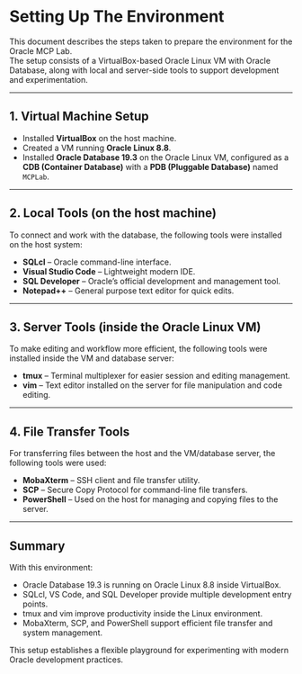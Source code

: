 
# Setting Up The Environment

This document describes the steps taken to prepare the environment for the Oracle MCP Lab.  
The setup consists of a VirtualBox-based Oracle Linux VM with Oracle Database, along with local and server-side tools to support development and experimentation.

---

## 1. Virtual Machine Setup
- Installed **VirtualBox** on the host machine.  
- Created a VM running **Oracle Linux 8.8**.  
- Installed **Oracle Database 19.3** on the Oracle Linux VM, configured as a **CDB (Container Database)** with a **PDB (Pluggable Database)** named `MCPLab`.  

---

## 2. Local Tools (on the host machine)
To connect and work with the database, the following tools were installed on the host system:
- **SQLcl** – Oracle command-line interface.  
- **Visual Studio Code** – Lightweight modern IDE.  
- **SQL Developer** – Oracle’s official development and management tool.  
- **Notepad++** – General purpose text editor for quick edits.  

---

## 3. Server Tools (inside the Oracle Linux VM)
To make editing and workflow more efficient, the following tools were installed inside the VM and database server:
- **tmux** – Terminal multiplexer for easier session and editing management.  
- **vim** – Text editor installed on the server for file manipulation and code editing.  

---

## 4. File Transfer Tools
For transferring files between the host and the VM/database server, the following tools were used:
- **MobaXterm** – SSH client and file transfer utility.  
- **SCP** – Secure Copy Protocol for command-line file transfers.  
- **PowerShell** – Used on the host for managing and copying files to the server.  

---

## Summary
With this environment:
- Oracle Database 19.3 is running on Oracle Linux 8.8 inside VirtualBox.  
- SQLcl, VS Code, and SQL Developer provide multiple development entry points.  
- tmux and vim improve productivity inside the Linux environment.  
- MobaXterm, SCP, and PowerShell support efficient file transfer and system management.  

This setup establishes a flexible playground for experimenting with modern Oracle development practices.
